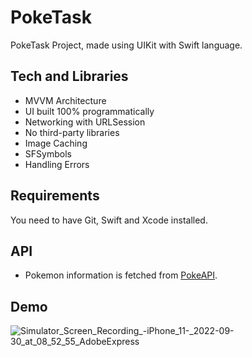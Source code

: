 # PokeTask

PokeTask Project, made using UIKit with Swift language.


## Tech and Libraries

 - MVVM Architecture
 - UI built 100% programmatically
 - Networking with URLSession
 - No third-party libraries
 - Image Caching
 - SFSymbols
 - Handling Errors


## Requirements
You need to have Git, Swift and Xcode installed.

## API

- Pokemon information is fetched from [PokeAPI](https://pokeapi.co/). 

## Demo

![Simulator_Screen_Recording_-_iPhone_11_-_2022-09-30_at_08_52_55_AdobeExpress](https://user-images.githubusercontent.com/106486885/193201257-7e15c9a7-648d-4f5e-bddf-9389149663c4.gif)



